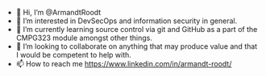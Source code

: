 - 👋 Hi, I’m @ArmandtRoodt
- 👀 I’m interested in DevSecOps and information security in general.
- 🌱 I’m currently learning source control via git and GitHub as a part of the CMPG323 module amongst other things.
- 💞️ I’m looking to collaborate on anything that may produce value and that I would be competent to help with.
- 📫 How to reach me https://www.linkedin.com/in/armandt-roodt/

<!---
ArmandtRoodt/ArmandtRoodt is a ✨ special ✨ repository because its `README.md` (this file) appears on your GitHub profile.
You can click the Preview link to take a look at your changes.
--->
